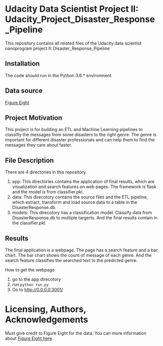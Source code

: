 # Udacity Data Scientist Project II: Udacity_Project_Disaster_Response_Pipeline
This repository contains all related files of the Udacity data scientist nanoprogram project II: Disaster_Response_Pipeline

## Installation
The code should run in the Python 3.6.* environment

## Data source
[Figure Eight](https://www.figure-eight.com/)

## Project Motivation
This project is for building an ETL and Machine Learning pipelines to classifiy the messages from some disasters to the right genre. The genre is important for different disaster professionals and can help them to find the messages they care about faster.

## File Description
There are 4 directories in this repository.
1. app: This directories contains the application of final results, which are visualization and search features on web pages. The framework is flask and the model is from classifier.pkl.
2. data: This direcotory contains the source files and the ETL pipeline, which extract, transform and load source data to a table in the DisasterResponse.db.
3. models: This direcotory has a classification model. Classify data from DisasterResponse.db to multiple targerts. And the final results contain in the classifier.pkl.

## Results
The final application is a webpage. The page has a search feature and a bar chart. The bar chart shows the count of message of each genre. And the search feature classifies the searched text to the predicted genre.

How to get the webpage
1. go to the app direcotory
2. run `python run.py`
3. Go to http://0.0.0.0:3001/

# Licensing, Authors, Acknowledgements
Must give credit to Figure Eight for the data. You can more information about [Figure Eight here](https://www.figure-eight.com/).
